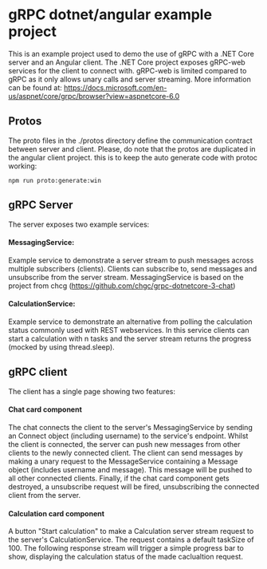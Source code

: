 # gRPC dotnet/angular example project

This is an example project used to demo the use of gRPC with a .NET Core server and an Angular client. The .NET Core project exposes gRPC-web services for the client to connect with. gRPC-web is limited compared to gRPC as it only allows unary calls and server streaming. More information can be found at: https://docs.microsoft.com/en-us/aspnet/core/grpc/browser?view=aspnetcore-6.0

## Protos

The proto files in the ./protos directory define the communication contract between server and client. Please, do note that the protos are duplicated in the angular client project. this is to keep the auto generate code with protoc working:

```
npm run proto:generate:win
```

## gRPC Server

The server exposes two example services:

#### MessagingService:

Example service to demonstrate a server stream to push messages across multiple subscribers (clients). Clients can subscribe to, send messages and unsubscribe from the server stream. MessagingService is based on the project from chcg (https://github.com/chgc/grpc-dotnetcore-3-chat)

#### CalculationService:

Example service to demonstrate an alternative from polling the calculation status commonly used with REST webservices. In this service clients can start a calculation with n tasks and the server stream returns the progress (mocked by using thread.sleep).

## gRPC client

The client has a single page showing two features:

#### Chat card component

The chat connects the client to the server's MessagingService by sending an Connect object (including username) to the service's endpoint. Whilst the client is connected, the server can push new messages from other clients to the newly connected client. The client can send messages by making a unary request to the MessageService containing a Message object (includes username and message). This message will be pushed to all other connected clients. Finally, if the chat card component gets destroyed, a unsubscribe request will be fired, unsubscribing the connected client from the server.

#### Calculation card component

A button "Start calculation" to make a Calculation server stream request to the server's CalculationService. The request contains a default taskSize of 100. The following response stream will trigger a simple progress bar to show, displaying the calculation status of the made caclualtion request.
